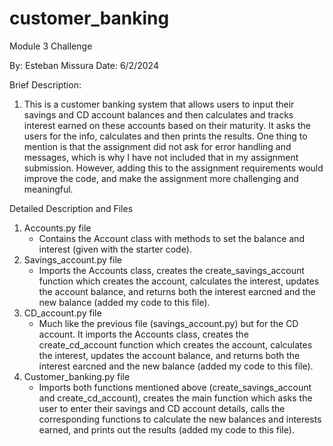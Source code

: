 # customer_banking
Module 3 Challenge

By: Esteban Missura
Date: 6/2/2024

Brief Description:
1. This is a customer banking system that allows users to input their savings and CD account balances and then calculates and tracks interest earned on these accounts based on their maturity. It asks the users for the info, calculates and then prints the results. One thing to mention is that the assignment did not ask for error handling and messages, which is why I have not included that in my assignment submission. However, adding this to the assignment requirements would improve the code, and make the assignment more challenging and meaningful.

Detailed Description and Files
1. Accounts.py file
    * Contains the Account class with methods to set the balance and interest (given with the starter code).
2. Savings_account.py file
    * Imports the Accounts class, creates the create_savings_account function which creates the account, calculates the interest, updates the account balance, and returns both the interest earcned and the new balance (added my code to this file).
3. CD_account.py file
    * Much like the previous file (savings_account.py) but for the CD account. It imports the Accounts class, creates the create_cd_account function which creates the account, calculates the interest, updates the account balance, and returns both the interest earcned and the new balance (added my code to this file).
4. Customer_banking.py file
    * Imports both functions mentioned above (create_savings_account and create_cd_account), creates the main function which asks the user to enter their savings and CD account details, calls the corresponding functions to calculate the new balances and interests earned, and prints out the results (added my code to this file).
